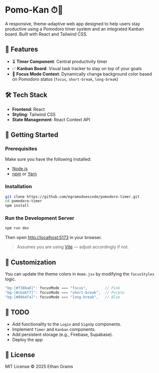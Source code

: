 # Pomo-Kan ⏱🧠

A responsive, theme-adaptive web app designed to help users stay productive using a Pomodoro timer system and an integrated Kanban board. Built with React and Tailwind CSS.

## 🧩 Features

- ⏳ **Timer Component**: Central productivity timer 
- ✅ **Kanban Board**: Visual task tracker to stay on top of your goals 
- 🧠 **Focus Mode Context**: Dynamically change background color based on Pomodoro status (`focus`, `short-break`, `long-break`)

## 🛠️ Tech Stack

- **Frontend**: React
- **Styling**: Tailwind CSS
- **State Management**: React Context API

## 🚀 Getting Started

### Prerequisites

Make sure you have the following installed:

- [Node.js](https://nodejs.org/)
- [npm](https://www.npmjs.com/) or [Yarn](https://yarnpkg.com/)

### Installation

```bash
git clone https://github.com/egramsdoescode/pomodoro-timer.git
cd pomodoro-timer 
npm install
```

### Run the Development Server

```bash
npm run dev
```

Then open [http://localhost:5173](http://localhost:5173) in your browser.

> Assumes you are using [Vite](https://vitejs.dev/) — adjust accordingly if not.

## 🔮 Customization

You can update the theme colors in `Home.jsx` by modifying the `focusStyles` logic.

```js
"bg-[#f38ba8]": focusMode === "focus",        // Pink
"bg-[#cba6f7]": focusMode === "short-break",  // Purple
"bg-[#89b4fa]": focusMode === "long-break",   // Blue
```

## 🧪 TODO

- Add functionality to the `Login` and `SignUp` components.
- Implement `Timer` and `Kanban` components.
- Add persistent storage (e.g., Firebase, Supabase).
- Deploy the app 

## 📜 License

MIT License © 2025 Ethan Grams 
